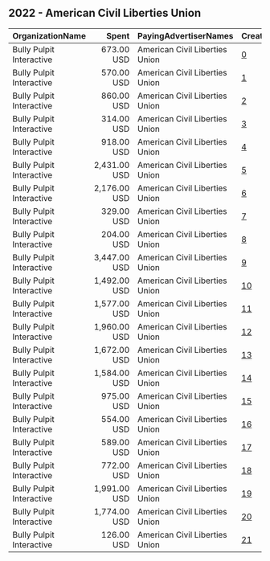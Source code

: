 ## 2022 - American Civil Liberties Union 
|OrganizationName|Spent|PayingAdvertiserNames|CreativeUrls|Impressions|Genders|AgeBrackets|CountryCodes|BillingAddresses|CandidateBallotInformation|
|:---|---:|:---|:---|---:|:---|:---|:---|:---|:---|
|Bully Pulpit Interactive|673.00 USD|American Civil Liberties Union|[0](https://www.snap.com/political-ads/asset/06a12089f29bcd21fbdbf03b2ef1d2879cb4ac7286551b089a8cd6b7e7d66727?mediaType=png)|127,576||18+|united states|"1445 New York Ave NW,Washington,20005,US"||
|Bully Pulpit Interactive|570.00 USD|American Civil Liberties Union|[1](https://www.snap.com/political-ads/asset/14740d24fdfd302cccf28ef0cf915342697ee02ae4ed0cb59b6f180d17135f5e?mediaType=png)|103,252||18+|united states|"1445 New York Ave NW,Washington,20005,US"||
|Bully Pulpit Interactive|860.00 USD|American Civil Liberties Union|[2](https://www.snap.com/political-ads/asset/d9650a24c2fd8910f948dcb5525ae2cd9146ff778906442fccdfc184b09d0785?mediaType=mp4)|120,798||18+|united states|"1445 New York Ave NW,Washington,20005,US"|ACLU|
|Bully Pulpit Interactive|314.00 USD|American Civil Liberties Union|[3](https://www.snap.com/political-ads/asset/c4a12db77fcc3d848b52622c86b07b4332f90bb7c34ad25130bdc1f274ccf921?mediaType=png)|62,579||18+|united states|"1445 New York Ave NW,Washington,20005,US"||
|Bully Pulpit Interactive|918.00 USD|American Civil Liberties Union|[4](https://www.snap.com/political-ads/asset/b5a1c66f63590294efe7c7d787d5eaa653fbf6e91dd87b02dc8340a2454f3e82?mediaType=mp4)|110,680||18+|united states|"1445 New York Ave NW,Washington,20005,US"|ACLU|
|Bully Pulpit Interactive|2,431.00 USD|American Civil Liberties Union|[5](https://www.snap.com/political-ads/asset/7f21a99460064b7099ee84935d01886dbfdab2896989aa2298943acb2752d94b?mediaType=mp4)|274,445||18+|united states|"1445 New York Ave NW,Washington,20005,US"|ACLU|
|Bully Pulpit Interactive|2,176.00 USD|American Civil Liberties Union|[6](https://www.snap.com/political-ads/asset/7dd243128845bec47ddf1edd8421b7cb0c9fb5a30851545a8abe3b3eb20f9683?mediaType=mp4)|265,972||18+|united states|"1445 New York Ave NW,Washington,20005,US"|ACLU|
|Bully Pulpit Interactive|329.00 USD|American Civil Liberties Union|[7](https://www.snap.com/political-ads/asset/ef8546143984a5c46d5807d9e4a979faf6ee60e3cc7cc617b32b43bb0eab6446?mediaType=png)|39,225||18+|united states|"1445 New York Ave NW,Washington,20005,US"|ACLU|
|Bully Pulpit Interactive|204.00 USD|American Civil Liberties Union|[8](https://www.snap.com/political-ads/asset/06a12089f29bcd21fbdbf03b2ef1d2879cb4ac7286551b089a8cd6b7e7d66727?mediaType=png)|43,905||18+|united states|"1445 New York Ave NW,Washington,20005,US"||
|Bully Pulpit Interactive|3,447.00 USD|American Civil Liberties Union|[9](https://www.snap.com/political-ads/asset/d59b1127c96738573f7d3365ea01cae8e5d62164050e92a09e969ffbc0dc9696?mediaType=mp4)|381,001||18+|united states|"1445 New York Ave NW,Washington,20005,US"|ACLU|
|Bully Pulpit Interactive|1,492.00 USD|American Civil Liberties Union|[10](https://www.snap.com/political-ads/asset/64310b3327207d2d6e969d541fd0da33c667c31932a6f0205a96f3381c522b2e?mediaType=mp4)|192,654||18+|united states|"1445 New York Ave NW,Washington,20005,US"|ACLU|
|Bully Pulpit Interactive|1,577.00 USD|American Civil Liberties Union|[11](https://www.snap.com/political-ads/asset/ffcb897c2b07685064089736b7668c519729d40c88ce6394f35998b431288abf?mediaType=mp4)|192,997||18+|united states|"1445 New York Ave NW,Washington,20005,US"|ACLU|
|Bully Pulpit Interactive|1,960.00 USD|American Civil Liberties Union|[12](https://www.snap.com/political-ads/asset/c4a12db77fcc3d848b52622c86b07b4332f90bb7c34ad25130bdc1f274ccf921?mediaType=png)|348,667||18+|united states|"1445 New York Ave NW,Washington,20005,US"||
|Bully Pulpit Interactive|1,672.00 USD|American Civil Liberties Union|[13](https://www.snap.com/political-ads/asset/c4a12db77fcc3d848b52622c86b07b4332f90bb7c34ad25130bdc1f274ccf921?mediaType=png)|293,587||18+|united states|"1445 New York Ave NW,Washington,20005,US"||
|Bully Pulpit Interactive|1,584.00 USD|American Civil Liberties Union|[14](https://www.snap.com/political-ads/asset/c4a12db77fcc3d848b52622c86b07b4332f90bb7c34ad25130bdc1f274ccf921?mediaType=png)|272,971||18+|united states|"1445 New York Ave NW,Washington,20005,US"||
|Bully Pulpit Interactive|975.00 USD|American Civil Liberties Union|[15](https://www.snap.com/political-ads/asset/14740d24fdfd302cccf28ef0cf915342697ee02ae4ed0cb59b6f180d17135f5e?mediaType=png)|192,731||18+|united states|"1445 New York Ave NW,Washington,20005,US"||
|Bully Pulpit Interactive|554.00 USD|American Civil Liberties Union|[16](https://www.snap.com/political-ads/asset/06a12089f29bcd21fbdbf03b2ef1d2879cb4ac7286551b089a8cd6b7e7d66727?mediaType=png)|113,513||18+|united states|"1445 New York Ave NW,Washington,20005,US"||
|Bully Pulpit Interactive|589.00 USD|American Civil Liberties Union|[17](https://www.snap.com/political-ads/asset/06a12089f29bcd21fbdbf03b2ef1d2879cb4ac7286551b089a8cd6b7e7d66727?mediaType=png)|124,043||18+|united states|"1445 New York Ave NW,Washington,20005,US"||
|Bully Pulpit Interactive|772.00 USD|American Civil Liberties Union|[18](https://www.snap.com/political-ads/asset/14740d24fdfd302cccf28ef0cf915342697ee02ae4ed0cb59b6f180d17135f5e?mediaType=png)|136,215||18+|united states|"1445 New York Ave NW,Washington,20005,US"||
|Bully Pulpit Interactive|1,991.00 USD|American Civil Liberties Union|[19](https://www.snap.com/political-ads/asset/59895c6fc928f87551bc9e0d8ef15c98fc35c66166aa3e90b9d01180a2e82c39?mediaType=mp4)|209,252||18+|united states|"1445 New York Ave NW,Washington,20005,US"|ACLU|
|Bully Pulpit Interactive|1,774.00 USD|American Civil Liberties Union|[20](https://www.snap.com/political-ads/asset/712fe91b616bc9ca92d5605639a25b49cb00d7caa4480737b0f14976b79a3afa?mediaType=mp4)|241,353||18+|united states|"1445 New York Ave NW,Washington,20005,US"|ACLU|
|Bully Pulpit Interactive|126.00 USD|American Civil Liberties Union|[21](https://www.snap.com/political-ads/asset/14740d24fdfd302cccf28ef0cf915342697ee02ae4ed0cb59b6f180d17135f5e?mediaType=png)|27,366||18+|united states|"1445 New York Ave NW,Washington,20005,US"||
